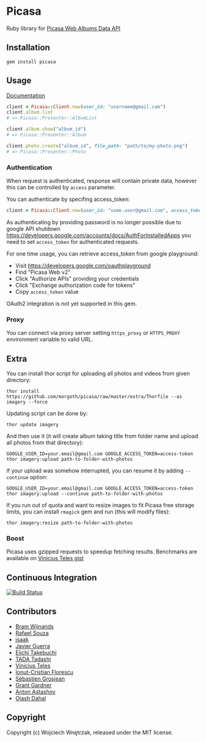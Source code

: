 # Picasa

Ruby library for [Picasa Web Albums Data API](https://developers.google.com/picasa-web/)

## Installation

```
gem install picasa
```

## Usage

[Documentation](http://rubydoc.info/github/morgoth/picasa)

``` ruby
client = Picasa::Client.new(user_id: "username@gmail.com")
client.album.list
# => Picasa::Presenter::AlbumList

client.album.show("album_id")
# => Picasa::Presenter::Album

client.photo.create("album_id", file_path: "path/to/my-photo.png")
# => Picasa::Presenter::Photo
```

### Authentication

When request is authenticated, response will contain private data, however this can be controlled by `access` parameter.

You can authenticate by specifing access_token:

```ruby
client = Picasa::Client.new(user_id: "some.user@gmail.com", access_token: "access-token")
```

As authenticating by providing password is no longer possible due to google API shutdown https://developers.google.com/accounts/docs/AuthForInstalledApps
you need to set `access_token` for authenticated requests.

For one time usage, you can retrieve access_token from google playground:
* Visit https://developers.google.com/oauthplayground
* Find "Picasa Web v2"
* Click "Authorize APIs" providing your credentials
* Click "Exchange authorization code for tokens"
* Copy `access_token` value

OAuth2 integration is not yet supported in this gem.

### Proxy

You can connect via proxy server setting `https_proxy` or `HTTPS_PROXY` environment variable to valid URL.

## Extra

You can install thor script for uploading all photos and videos from given directory:

```
thor install https://github.com/morgoth/picasa/raw/master/extra/Thorfile --as imagery --force
```

Updating script can be done by:

```
thor update imagery
```

And then use it (it will create album taking title from folder name and upload all photos from that directory):

```
GOOGLE_USER_ID=your.email@gmail.com GOOGLE_ACCESS_TOKEN=access-token thor imagery:upload path-to-folder-with-photos
```

If your upload was somehow interrupted, you can resume it by adding `--continue` option:

```
GOOGLE_USER_ID=your.email@gmail.com GOOGLE_ACCESS_TOKEN=access-token thor imagery:upload --continue path-to-folder-with-photos
```

If you run out of quota and want to resize images to fit Picasa free storage limits, you can install `rmagick` gem and run (this will modify files):

```
thor imagery:resize path-to-folder-with-photos
```

### Boost

Picasa uses gzipped requests to speedup fetching results. Benchmarks are available on [Vinicius Teles gist](https://gist.github.com/4012466)

## Continuous Integration
[![Build Status](https://secure.travis-ci.org/morgoth/picasa.png)](http://travis-ci.org/morgoth/picasa)

## Contributors

* [Bram Wijnands](https://github.com/Bram--)
* [Rafael Souza](https://github.com/rafaels)
* [jsaak](https://github.com/jsaak)
* [Javier Guerra](https://github.com/javierg)
* [Eiichi Takebuchi](https://github.com/GRGSIBERIA)
* [TADA Tadashi](https://github.com/tdtds)
* [Vinicius Teles](https://github.com/viniciusteles)
* [Ionut-Cristian Florescu](https://github.com/icflorescu)
* [Sébastien Grosjean](https://github.com/ZenCocoon)
* [Grant Gardner](https://github.com/lwoggardner)
* [Anton Astashov](https://github.com/astashov)
* [Ojash Dahal](https://github.com/ojash)

## Copyright

Copyright (c) Wojciech Wnętrzak, released under the MIT license.

